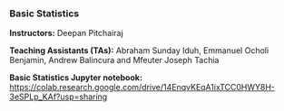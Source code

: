### Basic Statistics

**Instructors:** Deepan Pitchairaj

**Teaching Assistants (TAs):** Abraham Sunday Iduh, Emmanuel Ocholi Benjamin, Andrew Balincura and Mfeuter Joseph Tachia
 
**Basic Statistics Jupyter notebook:** https://colab.research.google.com/drive/14EnqvKEqA1ixTCC0HWY8H-3eSPLp_KAf?usp=sharing
